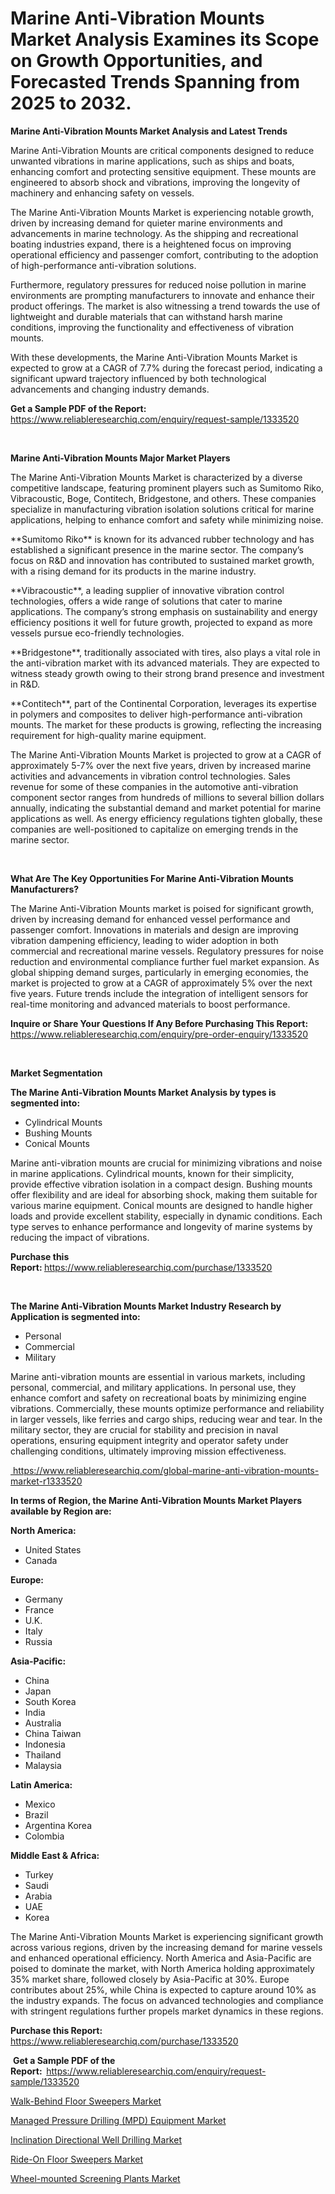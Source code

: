 <p><h1>Marine Anti-Vibration Mounts Market Analysis Examines its Scope on Growth Opportunities, and Forecasted Trends Spanning from 2025 to 2032.</h1></p><p><strong>Marine Anti-Vibration Mounts Market Analysis and Latest Trends</strong></p>
<p><p>Marine Anti-Vibration Mounts are critical components designed to reduce unwanted vibrations in marine applications, such as ships and boats, enhancing comfort and protecting sensitive equipment. These mounts are engineered to absorb shock and vibrations, improving the longevity of machinery and enhancing safety on vessels.</p><p>The Marine Anti-Vibration Mounts Market is experiencing notable growth, driven by increasing demand for quieter marine environments and advancements in marine technology. As the shipping and recreational boating industries expand, there is a heightened focus on improving operational efficiency and passenger comfort, contributing to the adoption of high-performance anti-vibration solutions. </p><p>Furthermore, regulatory pressures for reduced noise pollution in marine environments are prompting manufacturers to innovate and enhance their product offerings. The market is also witnessing a trend towards the use of lightweight and durable materials that can withstand harsh marine conditions, improving the functionality and effectiveness of vibration mounts. </p><p>With these developments, the Marine Anti-Vibration Mounts Market is expected to grow at a CAGR of 7.7% during the forecast period, indicating a significant upward trajectory influenced by both technological advancements and changing industry demands.</p></p>
<p><strong>Get a Sample PDF of the Report:&nbsp;</strong> <a href="https://www.reliableresearchiq.com/enquiry/request-sample/1333520?utm_campaign=1159&utm_medium=2&utm_source=Github&utm_content=ia&utm_term=24032025&utm_id=marine-anti-vibration-mounts">https://www.reliableresearchiq.com/enquiry/request-sample/1333520</a></p>
<p>&nbsp;</p>
<p><strong>Marine Anti-Vibration Mounts Major Market Players</strong></p>
<p><p>The Marine Anti-Vibration Mounts Market is characterized by a diverse competitive landscape, featuring prominent players such as Sumitomo Riko, Vibracoustic, Boge, Contitech, Bridgestone, and others. These companies specialize in manufacturing vibration isolation solutions critical for marine applications, helping to enhance comfort and safety while minimizing noise.</p><p>**Sumitomo Riko** is known for its advanced rubber technology and has established a significant presence in the marine sector. The company’s focus on R&D and innovation has contributed to sustained market growth, with a rising demand for its products in the marine industry. </p><p>**Vibracoustic**, a leading supplier of innovative vibration control technologies, offers a wide range of solutions that cater to marine applications. The company’s strong emphasis on sustainability and energy efficiency positions it well for future growth, projected to expand as more vessels pursue eco-friendly technologies.</p><p>**Bridgestone**, traditionally associated with tires, also plays a vital role in the anti-vibration market with its advanced materials. They are expected to witness steady growth owing to their strong brand presence and investment in R&D.</p><p>**Contitech**, part of the Continental Corporation, leverages its expertise in polymers and composites to deliver high-performance anti-vibration mounts. The market for these products is growing, reflecting the increasing requirement for high-quality marine equipment.</p><p>The Marine Anti-Vibration Mounts Market is projected to grow at a CAGR of approximately 5-7% over the next five years, driven by increased marine activities and advancements in vibration control technologies. Sales revenue for some of these companies in the automotive anti-vibration component sector ranges from hundreds of millions to several billion dollars annually, indicating the substantial demand and market potential for marine applications as well. As energy efficiency regulations tighten globally, these companies are well-positioned to capitalize on emerging trends in the marine sector.</p></p>
<p>&nbsp;</p>
<p><strong>What Are The Key Opportunities For Marine Anti-Vibration Mounts Manufacturers?</strong></p>
<p><p>The Marine Anti-Vibration Mounts market is poised for significant growth, driven by increasing demand for enhanced vessel performance and passenger comfort. Innovations in materials and design are improving vibration dampening efficiency, leading to wider adoption in both commercial and recreational marine vessels. Regulatory pressures for noise reduction and environmental compliance further fuel market expansion. As global shipping demand surges, particularly in emerging economies, the market is projected to grow at a CAGR of approximately 5% over the next five years. Future trends include the integration of intelligent sensors for real-time monitoring and advanced materials to boost performance.</p></p>
<p><strong>Inquire or Share Your Questions If Any Before Purchasing This Report:</strong> <a href="https://www.reliableresearchiq.com/enquiry/pre-order-enquiry/1333520?utm_campaign=1159&utm_medium=2&utm_source=Github&utm_content=ia&utm_term=24032025&utm_id=marine-anti-vibration-mounts">https://www.reliableresearchiq.com/enquiry/pre-order-enquiry/1333520</a></p>
<p>&nbsp;</p>
<p><strong>Market Segmentation</strong></p>
<p><strong>The Marine Anti-Vibration Mounts Market Analysis by types is segmented into:</strong></p>
<p><ul><li>Cylindrical Mounts</li><li>Bushing Mounts</li><li>Conical Mounts</li></ul></p>
<p><p>Marine anti-vibration mounts are crucial for minimizing vibrations and noise in marine applications. Cylindrical mounts, known for their simplicity, provide effective vibration isolation in a compact design. Bushing mounts offer flexibility and are ideal for absorbing shock, making them suitable for various marine equipment. Conical mounts are designed to handle higher loads and provide excellent stability, especially in dynamic conditions. Each type serves to enhance performance and longevity of marine systems by reducing the impact of vibrations.</p></p>
<p><strong>Purchase this Report:&nbsp;</strong><a href="https://www.reliableresearchiq.com/purchase/1333520?utm_campaign=1159&utm_medium=2&utm_source=Github&utm_content=ia&utm_term=24032025&utm_id=marine-anti-vibration-mounts">https://www.reliableresearchiq.com/purchase/1333520</a></p>
<p>&nbsp;</p>
<p><strong>The Marine Anti-Vibration Mounts Market Industry Research by Application is segmented into:</strong></p>
<p><ul><li>Personal</li><li>Commercial</li><li>Military</li></ul></p>
<p><p>Marine anti-vibration mounts are essential in various markets, including personal, commercial, and military applications. In personal use, they enhance comfort and safety on recreational boats by minimizing engine vibrations. Commercially, these mounts optimize performance and reliability in larger vessels, like ferries and cargo ships, reducing wear and tear. In the military sector, they are crucial for stability and precision in naval operations, ensuring equipment integrity and operator safety under challenging conditions, ultimately improving mission effectiveness.</p></p>
<p><a href="https://www.reliableresearchiq.com/global-marine-anti-vibration-mounts-market-r1333520?utm_campaign=1159&utm_medium=2&utm_source=Github&utm_content=ia&utm_term=24032025&utm_id=marine-anti-vibration-mounts">&nbsp;https://www.reliableresearchiq.com/global-marine-anti-vibration-mounts-market-r1333520</a></p>
<p><strong>In terms of Region, the Marine Anti-Vibration Mounts Market Players available by Region are:</strong></p>
<p>
    <p> <strong> North America: </strong>
        <ul>
            <li>United States</li>
            <li>Canada</li>
        </ul>
        </p> 
    <p> <strong> Europe: </strong>
        <ul>
            <li>Germany</li>
            <li>France</li>
            <li>U.K.</li>
            <li>Italy</li>
            <li>Russia</li>
        </ul>
        </p> 
    <p> <strong> Asia-Pacific: </strong>
        <ul>
            <li>China</li>
            <li>Japan</li>
            <li>South Korea</li>
            <li>India</li>
            <li>Australia</li>
            <li>China Taiwan</li>
            <li>Indonesia</li>
            <li>Thailand</li>
            <li>Malaysia</li>
        </ul>
        </p> 
    <p> <strong> Latin America: </strong>
        <ul>
            <li>Mexico</li>
            <li>Brazil</li>
            <li>Argentina Korea</li>
            <li>Colombia</li>
        </ul>
        </p> 
    <p> <strong> Middle East & Africa: </strong>
        <ul>
            <li>Turkey</li>
            <li>Saudi</li>
            <li>Arabia</li>
            <li>UAE</li>
            <li>Korea</li>
        </ul>
    </p>
    </p>
<p><p>The Marine Anti-Vibration Mounts Market is experiencing significant growth across various regions, driven by the increasing demand for marine vessels and enhanced operational efficiency. North America and Asia-Pacific are poised to dominate the market, with North America holding approximately 35% market share, followed closely by Asia-Pacific at 30%. Europe contributes about 25%, while China is expected to capture around 10% as the industry expands. The focus on advanced technologies and compliance with stringent regulations further propels market dynamics in these regions.</p></p>
<p><strong>Purchase this Report: </strong><a href="https://www.reliableresearchiq.com/purchase/1333520?utm_campaign=1159&utm_medium=2&utm_source=Github&utm_content=ia&utm_term=24032025&utm_id=marine-anti-vibration-mounts">https://www.reliableresearchiq.com/purchase/1333520</a></p>
<p>&nbsp;<strong>Get a Sample PDF of the Report:&nbsp;&nbsp;</strong><a href="https://www.reliableresearchiq.com/enquiry/request-sample/1333520?utm_campaign=1159&utm_medium=2&utm_source=Github&utm_content=ia&utm_term=24032025&utm_id=marine-anti-vibration-mounts">https://www.reliableresearchiq.com/enquiry/request-sample/1333520</a></p>
<p><strong></strong></p>
<p><p><a href="https://github.com/bloggglazaie/Market-Research-Report-List-1/blob/main/walk-behind-floor-sweepers-market.md?utm_campaign=1159&utm_medium=2&utm_source=Github&utm_content=ia&utm_term=24032025&utm_id=marine-anti-vibration-mounts">Walk-Behind Floor Sweepers Market</a></p><p><a href="https://github.com/dubelsuehsik/Market-Research-Report-List-1/blob/main/managed-pressure-drilling-mpd-equipment-market.md?utm_campaign=1159&utm_medium=2&utm_source=Github&utm_content=ia&utm_term=24032025&utm_id=marine-anti-vibration-mounts">Managed Pressure Drilling (MPD) Equipment Market</a></p><p><a href="https://github.com/lolahberkik5/Market-Research-Report-List-1/blob/main/inclination-directional-well-drilling-market.md?utm_campaign=1159&utm_medium=2&utm_source=Github&utm_content=ia&utm_term=24032025&utm_id=marine-anti-vibration-mounts">Inclination Directional Well Drilling Market</a></p><p><a href="https://github.com/nikkoureta1y/Market-Research-Report-List-1/blob/main/ride-on-floor-sweepers-market.md?utm_campaign=1159&utm_medium=2&utm_source=Github&utm_content=ia&utm_term=24032025&utm_id=marine-anti-vibration-mounts">Ride-On Floor Sweepers Market</a></p><p><a href="https://github.com/rndwazeri/Market-Research-Report-List-1/blob/main/wheel-mounted-screening-plants-market.md?utm_campaign=1159&utm_medium=2&utm_source=Github&utm_content=ia&utm_term=24032025&utm_id=marine-anti-vibration-mounts">Wheel-mounted Screening Plants Market</a></p></p>